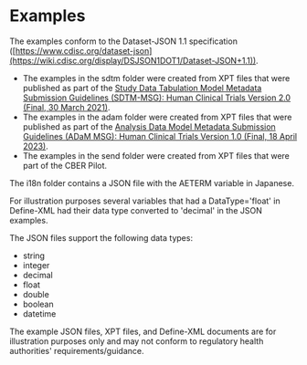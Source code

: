 # Examples

The examples conform to the Dataset-JSON 1.1 specification ([https://www.cdisc.org/dataset-json](https://wiki.cdisc.org/display/DSJSON1DOT1/Dataset-JSON+1.1)).

- The examples in the sdtm folder were created from XPT files that were published as part of the [Study Data Tabulation Model Metadata Submission Guidelines (SDTM-MSG): Human Clinical Trials Version 2.0 (Final, 30 March 2021)](https://www.cdisc.org/standards/foundational/sdtm/sdtm-metadata-submission-guidelines-v2-0).
- The examples in the adam folder were created from XPT files that were published as part of the [Analysis Data Model Metadata Submission Guidelines (ADaM MSG): Human Clinical Trials Version 1.0 (Final, 18 April 2023)](https://www.cdisc.org/standards/foundational/adam/adam-metadata-submission-guidelines-v1-0).
- The examples in the send folder were created from XPT files that were part of the CBER Pilot.

The i18n folder contains a JSON file with the AETERM variable in Japanese.

For illustration purposes several variables that had a DataType='float' in Define-XML had their data type converted to 'decimal' in the JSON examples.

The JSON files support the following data types:

- string
- integer
- decimal
- float
- double
- boolean
- datetime

The example JSON files, XPT files, and Define-XML documents are for illustration purposes only and may not conform to regulatory health authorities' requirements/guidance.
